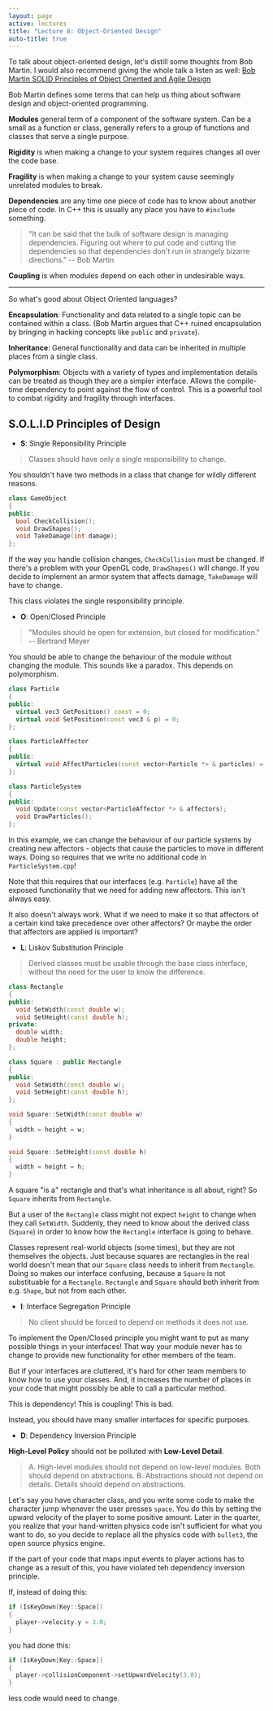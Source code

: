 ```yaml
---
layout: page
active: lectures
title: "Lecture 8: Object-Oriented Design"
auto-title: true
---
```




To talk about object-oriented design, let's distill some thoughts from Bob Martin.
I would also recommend giving the whole talk a listen as well: [Bob Martin SOLID Principles of Object Oriented and Agile Design](https://youtu.be/TMuno5RZNeE?t=12m19s)

Bob Martin defines some terms that can help us thing about software design and object-oriented programming.

**Modules** general term of a component of the software system.
Can be a small as a function or class, generally refers to a group of functions and classes that serve a single purpose.

**Rigidity** is when making a change to your system requires changes all over the code base.

**Fragility** is when making a change to your system cause seemingly unrelated modules to break.

**Dependencies** are any time one piece of code has to know about another piece of code.
In C++ this is usually any place you have to `#include` something.

> "It can be said that the bulk of software design is managing dependencies.
> Figuring out where to put code and cutting the dependencies so that dependencies don't run
> in strangely bizarre directions."
-- Bob Martin

**Coupling** is when modules depend on each other in undesirable ways.

---

So what's good about Object Oriented languages?

**Encapsulation**: Functionality and data related to a single topic can be contained within a class.
(Bob Martin argues that C++ ruined encapsulation by bringing in hacking concepts like `public` and `private`).

**Inheritance**: General functionality and data can be inherited in multiple places from a single class.

**Polymorphism**: Objects with a variety of types and implementation details can be treated as though they are a simpler interface.
Allows the compile-time dependency to point against the flow of control.
This is a powerful tool to combat rigidity and fragility through interfaces.


## S.O.L.I.D Principles of Design

- **S**: Single Reponsibility Principle

> Classes should have only a single responsibility to change.

You shouldn't have two methods in a class that change for wildly different reasons.

```cpp
class GameObject
{
public:
  bool CheckCollision();
  void DrawShapes();
  void TakeDamage(int damage);
};
```

If the way you handle collision changes, `CheckCollision` must be changed.
If there's a problem with your OpenGL code, `DrawShapes()` will change.
If you decide to implement an armor system that affects damage, `TakeDamage` will have to change.

This class violates the single responsibility principle.


- **O**: Open/Closed Principle

> "Modules should be open for extension, but closed for modification."
-- Bertrand Meyer

You should be able to change the behaviour of the module without changing the module.
This sounds like a paradox.
This depends on polymorphism.

```cpp
class Particle
{
public:
  virtual vec3 GetPosition() const = 0;
  virtual void SetPosition(const vec3 & p) = 0;
};

class ParticleAffector
{
public:
  virtual void AffectParticles(const vector<Particle *> & particles) = 0;
};

class ParticleSystem
{
public:
  void Update(const vector<ParticleAffector *> & affectors);
  void DrawParticles();
};
```

In this example, we can change the behaviour of our particle systems by creating new affectors -
objects that cause the particles to move in different ways.
Doing so requires that we write no additional code in `ParticleSystem.cpp`!

Note that this requires that our interfaces (e.g. `Particle`) have all the exposed functionality that we need for adding new affectors.
This isn't always easy.

It also doesn't always work.
What if we need to make it so that affectors of a certain kind take precedence over other affectors?
Or maybe the order that affectors are applied is important?


- **L**: Liskov Substitution Principle

> Derived classes must be usable through the base class interface,
> without the need for the user to know the difference.

```cpp
class Rectangle
{
public:
  void SetWidth(const double w);
  void SetHeight(const double h);
private:
  double width;
  double height;
};
```

```cpp
class Square : public Rectangle
{
public:
  void SetWidth(const double w);
  void SetHeight(const double h);
};

void Square::SetWidth(const double w)
{
  width = height = w;
}

void Square::SetHeight(const double h)
{
  width = height = h;
}
```

A square "is a" rectangle and that's what inheritance is all about, right?
So `Square` inherits from `Rectangle`.

But a user of the `Rectangle` class might not expect `height` to change when they call `SetWidth`.
Suddenly, they need to know about the derived class (`Square`) in order to know how the `Rectangle` interface is going to behave.

Classes represent real-world objects (some times), but they are not themselves the objects.
Just because squares are rectangles in the real world doesn't mean that our `Square` class needs to inherit from `Rectangle`.
Doing so makes our interface confusing, because a `Square` is not substituable for a `Rectangle`.
`Rectangle` and `Square` should both inherit from e.g. `Shape`, but not from each other.


- **I**: Interface Segregation Principle

> No client should be forced to depend on methods it does not use.

To implement the Open/Closed principle you might want to put as many possible things in your interfaces!
That way your module never has to change to provide new functionality for other members of the team.

But if your interfaces are cluttered, it's hard for other team members to know how to use your classes.
And, it increases the number of places in your code that might possibly be able to call a particular method.

This is dependency! This is coupling! This is bad.

Instead, you should have many smaller interfaces for specific purposes.


- **D**: Dependency Inversion Principle

**High-Level Policy** should not be polluted with **Low-Level Detail**.

> A. High-level modules should not depend on low-level modules. Both should depend on abstractions.
> B. Abstractions should not depend on details. Details should depend on abstractions.

Let's say you have character class, and you write some code to make the character jump whenever the user presses `space`.
You do this by setting the upward velocity of the player to some positive amount.
Later in the quarter, you realize that your hand-written physics code isn't sufficient for what you want to do,
so you decide to replace all the physics code with `bullet3`, the open source physics engine.

If the part of your code that maps input events to player actions has to change as a result of this,
you have violated teh dependency inversion principle.

If, instead of doing this:

```cpp
if (IsKeyDown[Key::Space])
{
  player->velocity.y = 3.0;
}
```

you had done this:

```cpp
if (IsKeyDown[Key::Space])
{
  player->collisionComponent->setUpwardVelocity(3.0);
}
```

less code would need to change.

